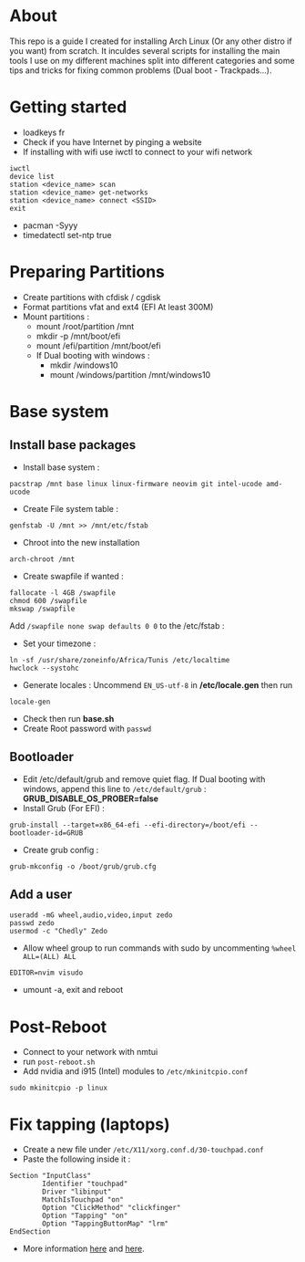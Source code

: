# About

This repo is a guide I created for installing Arch Linux (Or any other distro if you want) from scratch. It inculdes several scripts for installing the main tools I use on my different machines split into different categories and some tips and tricks for fixing common problems (Dual boot - Trackpads...).

# Getting started

- loadkeys fr
- Check if you have Internet by pinging a website
- If installing with wifi use iwctl to connect to your wifi network

```
iwctl
device list
station <device_name> scan
station <device_name> get-networks
station <device_name> connect <SSID>
exit
```

- pacman -Syyy
- timedatectl set-ntp true

# Preparing Partitions

- Create partitions with cfdisk / cgdisk
- Format partitions vfat and ext4 (EFI At least 300M)
- Mount partitions :
  - mount /root/partition /mnt
  - mkdir -p /mnt/boot/efi
  - mount /efi/partition /mnt/boot/efi
  - If Dual booting with windows :
    - mkdir /windows10
    - mount /windows/partition /mnt/windows10

# Base system

## Install base packages

- Install base system :

```
pacstrap /mnt base linux linux-firmware neovim git intel-ucode amd-ucode
```

- Create File system table :

```
genfstab -U /mnt >> /mnt/etc/fstab
```

- Chroot into the new installation

```
arch-chroot /mnt
```

- Create swapfile if wanted :

```
fallocate -l 4GB /swapfile
chmod 600 /swapfile
mkswap /swapfile
```

Add `/swapfile none swap defaults 0 0` to the /etc/fstab :

- Set your timezone :

```
ln -sf /usr/share/zoneinfo/Africa/Tunis /etc/localtime
hwclock --systohc
```

- Generate locales :
  Uncommend `EN_US-utf-8` in **/etc/locale.gen** then run

```
locale-gen
```

- Check then run **base.sh**
- Create Root password with `passwd`

## Bootloader

- Edit /etc/default/grub and remove quiet flag.
  If Dual booting with windows, append this line to `/etc/default/grub` :
  **GRUB_DISABLE_OS_PROBER=false**
- Install Grub (For EFI) :

```
grub-install --target=x86_64-efi --efi-directory=/boot/efi --bootloader-id=GRUB
```

- Create grub config :

```
grub-mkconfig -o /boot/grub/grub.cfg
```

## Add a user

```
useradd -mG wheel,audio,video,input zedo
passwd zedo
usermod -c "Chedly" Zedo
```

- Allow wheel group to run commands with sudo by uncommenting `%wheel ALL=(ALL) ALL`

```
EDITOR=nvim visudo
```

- umount -a, exit and reboot

# Post-Reboot

- Connect to your network with nmtui
- run `post-reboot.sh`
- Add nvidia and i915 (Intel) modules to `/etc/mkinitcpio.conf`

```
sudo mkinitcpio -p linux
```

# Fix tapping (laptops)

- Create a new file under `/etc/X11/xorg.conf.d/30-touchpad.conf`
- Paste the following inside it :

```
Section "InputClass"
        Identifier "touchpad"
        Driver "libinput"
        MatchIsTouchpad "on"
        Option "ClickMethod" "clickfinger"
        Option "Tapping" "on"
        Option "TappingButtonMap" "lrm"
EndSection
```

- More information [here](https://wiki.archlinux.org/title/Libinput) and [here](https://man.archlinux.org/man/libinput.4#CONFIGURATION_DETAILS).
